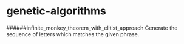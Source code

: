 # genetic-algorithms

######infinite_monkey_theorem_with_elitist_approach
Generate the sequence of letters which matches the given phrase.